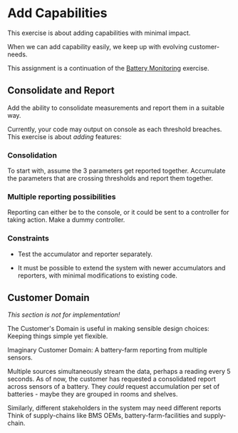 # Add Capabilities

This exercise is about adding capabilities with minimal impact.

When we can add capability easily, we keep up with evolving customer-needs.

This assignment is a continuation of the [Battery Monitoring](bms-statement.md)
exercise.

## Consolidate and Report

Add the ability to consolidate measurements and report them in a suitable way.

Currently, your code may output on console as each threshold breaches.
This exercise is about _adding_ features:

### Consolidation

To start with, assume the 3 parameters get reported together.
Accumulate the parameters that are crossing thresholds and report them together.

### Multiple reporting possibilities

Reporting can either be to the console,
or it could be sent to a controller for taking action. Make a dummy controller.

### Constraints

- Test the accumulator and reporter separately.

- It must be possible to extend the system with newer accumulators and reporters,
with minimal modifications to existing code.

## Customer Domain

_This section is not for implementation!_

The Customer's Domain is useful in making sensible design choices: Keeping things simple yet flexible.

Imaginary Customer Domain: A battery-farm reporting from multiple sensors.

Multiple sources simultaneously stream the data, perhaps a reading every 5 seconds.
As of now, the customer has requested a consolidated report
across sensors of a battery.
They _could_ request accumulation per set of batteries -
maybe they are grouped in rooms and shelves.

Similarly, different stakeholders in the system may need different reports
Think of supply-chains like BMS OEMs, battery-farm-facilities and supply-chain.
